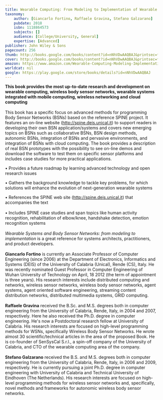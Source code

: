 ```yaml
---
title: Wearable Computing: From Modeling to Implementation of Wearable Systems based on Body Sensor Networks
taxonomy:
	author: [Giancarlo Fortino, Raffaele Gravina, Stefano Galzarano]
	pubdate: 2018
	isbn: 1118864573
	subjects: []
	audience: [College/University, General]
	expertise: [Advanced]
publisher: John Wiley & Sons
pagecount: 256
thumb: http://books.google.com/books/content?id=nNhVDwAAQBAJ&printsec=frontcover&img=1&zoom=2&edge=curl&imgtk=AFLRE70Oh0uU9kd3l_Duua29AHr4V7GStmm8y65_tRTW9uoV6NeBhOjVbqVMzI7k0z9-hsYhrxB6q2ccGgYTnCb0lJlQDTsoO4W8bjMhfPAZLOu4dpnFAmFy5_dBUdnrtlHZqo-bA1NH&source=gbs_api
cover: http://books.google.com/books/content?id=nNhVDwAAQBAJ&printsec=frontcover&img=1&zoom=6&edge=curl&imgtk=AFLRE71DLXIb1hIzO2CydNjVpWfrVC-9wqd8HWt7wMM8WoNVDu_Xbx2IixI0FF5B-3bTUXSWJNnrG9vf3vwIBmN2atBj4wNQMuZnMyurRFyLZkB363gDqibuslEeZSzmtR_P4PtXHYT_&source=gbs_api
amazon: https://www.amazon.com/Wearable-Computing-Modeling-Implementation-Networks-ebook/dp/B07C1DV3Y4
worldcat: nil
google: https://play.google.com/store/books/details?id=nNhVDwAAQBAJ
---
```

<b>This book provides the most up-to-date research and development on wearable computing, wireless body sensor networks, wearable systems integrated with mobile computing, wireless networking and cloud computing <br><br></b>This book has a specific focus on advanced methods for programming Body Sensor Networks (BSNs) based on the reference SPINE project. It features an on-line website (http://spine.deis.unical.it) to support readers in developing their own BSN application/systems and covers new emerging topics on BSNs such as collaborative BSNs, BSN design methods, autonomic BSNs, integration of BSNs and pervasive environments, and integration of BSNs with cloud computing. The book provides a description of real BSN prototypes with the possibility to see on-line demos and download the software to test them on specific sensor platforms and includes case studies for more practical applications. <p>• Provides a future roadmap by learning advanced technology and open research issues</p> <p>• Gathers the background knowledge to tackle key problems, for which solutions will enhance the evolution of next-generation wearable systems</p> <p>• References the SPINE web site (http://spine.deis.unical.it) that accompanies the text<br><br>• Includes SPINE case studies and span topics like human activity recognition, rehabilitation of elbow/knee, handshake detection, emotion recognition systems<br><br><i>Wearable Systems and Body Sensor Networks: from modeling to implementation </i>is a great reference for systems architects, practitioners, and product developers. <br><br><b>Giancarlo Fortino</b> is currently an Associate Professor of Computer Engineering (since 2006) at the Department of Electronics, Informatics and Systems (DEIS) of the University of Calabria (Unical), Rende (CS), Italy. He was recently nominated Guest Professor in Computer Engineering of Wuhan University of Technology on April, 18 2012 (the term of appointment is three years). His research interests include distributed computing and networks, wireless sensor networks, wireless body sensor networks, agent systems, agent oriented software engineering, streaming content distribution networks, distributed multimedia systems, GRID computing.<br><br><b>Raffaele Gravina</b> received the B.Sc. and M.S. degrees both in computer engineering from the University of Calabria, Rende, Italy, in 2004 and 2007, respectively. Here he also received the Ph.D. degree in computer engineering. He's now a Postdoctoral research fellow at University of Calabria. His research interests are focused on high-level programming methods for WSNs, specifically Wireless Body Sensor Networks. He wrote almost 30 scientific/technical articles in the area of the proposed Book. He is co-founder of SenSysCal S.r.l., a spin-off company of the University of Calabria, and CTO of the wearable computing area of the company.<br><br><b>Stefano Galzarano</b> received the B.S. and M.S. degrees both in computer engineering from the University of Calabria, Rende, Italy, in 2006 and 2009, respectively. He is currently pursuing a joint Ph.D. degree in computer engineering with University of Calabria and Technical University of Eindhoven (The Netherlands). His research interests are focused on high-level programming methods for wireless sensor networks and, specifically, novel methods and frameworks for autonomic wireless body sensor networks.</p>